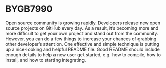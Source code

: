 # BYGB7990
Open source community is growing rapidly. Developers release new open source projects on GitHub every day. As a result, it’s becoming more and more difficult to get your own project and stand out from the community. However, you can do a few things to increase your chances of grabbing other developer’s attention. One effective and simple technique is putting up a nice-looking and helpful README file. 
Good README should include enough details to help a new user get started, e.g. how to compile, how to install, and how to starting integrating. 
